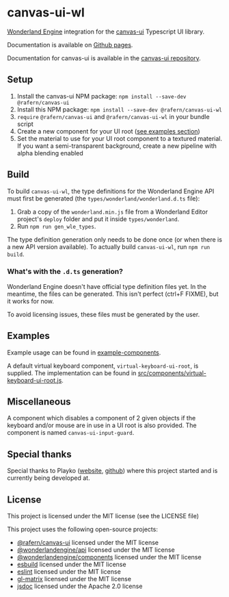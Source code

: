# canvas-ui-wl

[Wonderland Engine](https://wonderlandengine.com/) integration for the
[canvas-ui](https://github.com/rafern/canvas-ui) Typescript UI library.

Documentation is available on [Github pages](https://rafern.github.io/canvas-ui-wl/).

Documentation for canvas-ui is available in the
[canvas-ui repository](https://github.com/rafern/canvas-ui).

## Setup

1. Install the canvas-ui NPM package: `npm install --save-dev @rafern/canvas-ui`
2. Install this NPM package: `npm install --save-dev @rafern/canvas-ui-wl`
3. `require` `@rafern/canvas-ui` and `@rafern/canvas-ui-wl` in your bundle script
4. Create a new component for your UI root ([see examples section](#Examples))
5. Set the material to use for your UI root component to a textured material. If you want a semi-transparent background, create a new pipeline with alpha blending enabled

## Build

To build `canvas-ui-wl`, the type definitions for the Wonderland Engine API must
first be generated (the `types/wonderland/wonderland.d.ts` file):

1. Grab a copy of the `wonderland.min.js` file from a Wonderland Editor project's `deploy` folder and put it inside `types/wonderland`.
2. Run `npm run gen_wle_types`.

The type definition generation only needs to be done once (or when there is a
new API version available). To actually build `canvas-ui-wl`, run
`npm run build`.

### What's with the `.d.ts` generation?

Wonderland Engine doesn't have official type definition files yet. In the
meantime, the files can be generated. This isn't perfect (ctrl+F FIXME), but it
works for now.

To avoid licensing issues, these files must be generated by the user.

## Examples

Example usage can be found in
[example-components](https://github.com/rafern/canvas-ui-wl/tree/master/example-components).

A default virtual keyboard component, `virtual-keyboard-ui-root`, is supplied.
The implementation can be found in
[src/components/virtual-keyboard-ui-root.js](https://github.com/rafern/canvas-ui-wl/blob/master/src/components/virtual-keyboard-ui-root.js).

## Miscellaneous

A component which disables a component of 2 given objects if the keyboard and/or
mouse are in use in a UI root is also provided. The component is named
`canvas-ui-input-guard`.

## Special thanks

Special thanks to Playko ([website](https://www.playko.com/),
[github](https://github.com/playkostudios)) where this project started and is
currently being developed at.

## License

This project is licensed under the MIT license (see the LICENSE file)

This project uses the following open-source projects:
- [@rafern/canvas-ui](https://github.com/rafern/canvas-ui) licensed under the MIT license
- [@wonderlandengine/api](https://www.npmjs.com/package/@wonderlandengine/api) licensed under the MIT license
- [@wonderlandengine/components](https://www.npmjs.com/package/@wonderlandengine/components) licensed under the MIT license
- [esbuild](https://github.com/evanw/esbuild) licensed under the MIT license
- [eslint](https://github.com/eslint/eslint) licensed under the MIT license
- [gl-matrix](https://github.com/toji/gl-matrix) licensed under the MIT license
- [jsdoc](https://github.com/jsdoc/jsdoc) licensed under the Apache 2.0 license